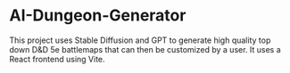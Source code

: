 # AI-Dungeon-Generator
This project uses Stable Diffusion and GPT to generate high quality top down D&amp;D 5e battlemaps that can then be customized by a user. It uses a React frontend using Vite.
